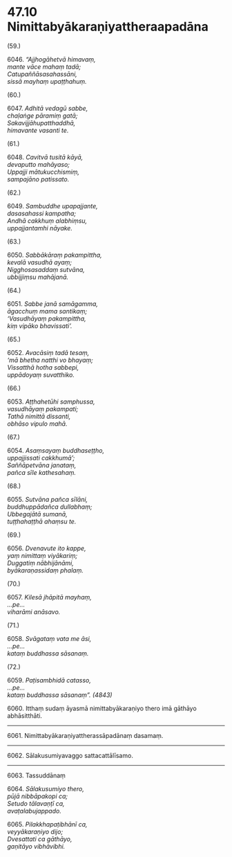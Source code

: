 # 47.10 Nimittabyākaraṇiyattheraapadāna

(59.)

6046\. _“Ajjhogāhetvā himavaṃ,_  
_mante vāce mahaṃ tadā;_  
_Catupaññāsasahassāni,_  
_sissā mayhaṃ upaṭṭhahuṃ._  

(60.)

6047\. _Adhitā vedagū sabbe,_  
_chaḷaṅge pāramiṃ gatā;_  
_Sakavijjāhupatthaddhā,_  
_himavante vasanti te._  

(61.)

6048\. _Cavitvā tusitā kāyā,_  
_devaputto mahāyaso;_  
_Uppajji mātukucchismiṃ,_  
_sampajāno patissato._  

(62.)

6049\. _Sambuddhe upapajjante,_  
_dasasahassi kampatha;_  
_Andhā cakkhuṃ alabhiṃsu,_  
_uppajjantamhi nāyake._  

(63.)

6050\. _Sabbākāraṃ pakampittha,_  
_kevalā vasudhā ayaṃ;_  
_Nigghosasaddaṃ sutvāna,_  
_ubbijjiṃsu mahājanā._  

(64.)

6051\. _Sabbe janā samāgamma,_  
_āgacchuṃ mama santikaṃ;_  
_‘Vasudhāyaṃ pakampittha,_  
_kiṃ vipāko bhavissati’._  

(65.)

6052\. _Avacāsiṃ tadā tesaṃ,_  
_‘mā bhetha natthi vo bhayaṃ;_  
_Vissatthā hotha sabbepi,_  
_uppādoyaṃ suvatthiko._  

(66.)

6053\. _Aṭṭhahetūhi samphussa,_  
_vasudhāyaṃ pakampati;_  
_Tathā nimittā dissanti,_  
_obhāso vipulo mahā._  

(67.)

6054\. _Asaṃsayaṃ buddhaseṭṭho,_  
_uppajjissati cakkhumā’;_  
_Saññāpetvāna janataṃ,_  
_pañca sīle kathesahaṃ._  

(68.)

6055\. _Sutvāna pañca sīlāni,_  
_buddhuppādañca dullabhaṃ;_  
_Ubbegajātā sumanā,_  
_tuṭṭhahaṭṭhā ahaṃsu te._  

(69.)

6056\. _Dvenavute ito kappe,_  
_yaṃ nimittaṃ viyākariṃ;_  
_Duggatiṃ nābhijānāmi,_  
_byākaraṇassidaṃ phalaṃ._  

(70.)

6057\. _Kilesā jhāpitā mayhaṃ,_  
_…pe…_  
_viharāmi anāsavo._  

(71.)

6058\. _Svāgataṃ vata me āsi,_  
_…pe…_  
_kataṃ buddhassa sāsanaṃ._  

(72.)

6059\. _Paṭisambhidā catasso,_  
_…pe…_  
_kataṃ buddhassa sāsanaṃ”. (4843)_  

6060\. Itthaṃ sudaṃ āyasmā nimittabyākaraṇiyo thero imā gāthāyo abhāsitthāti.

---

6061\. Nimittabyākaraṇiyattherassāpadānaṃ dasamaṃ.

---

6062\. Sālakusumiyavaggo sattacattālīsamo.

---

6063\. Tassuddānaṃ

6064\. _Sālakusumiyo thero,_  
_pūjā nibbāpakopi ca;_  
_Setudo tālavaṇṭī ca,_  
_avaṭalabujappado._  

6065\. _Pilakkhapaṭibhānī ca,_  
_veyyākaraṇiyo dijo;_  
_Dvesattati ca gāthāyo,_  
_gaṇitāyo vibhāvibhi._
